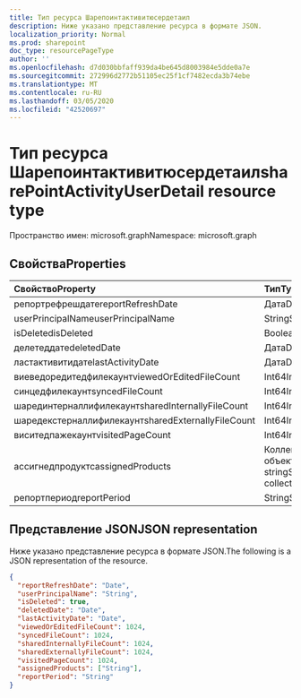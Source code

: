 ```yaml
---
title: Тип ресурса Шарепоинтактивитюсердетаил
description: Ниже указано представление ресурса в формате JSON.
localization_priority: Normal
ms.prod: sharepoint
doc_type: resourcePageType
author: ''
ms.openlocfilehash: d7d030bbfaff939da4be645d8003984e5dde0a7e
ms.sourcegitcommit: 272996d2772b51105ec25f1cf7482ecda3b74ebe
ms.translationtype: MT
ms.contentlocale: ru-RU
ms.lasthandoff: 03/05/2020
ms.locfileid: "42520697"
---
```

# <a name="sharepointactivityuserdetail-resource-type"></a><span data-ttu-id="59f28-103">Тип ресурса Шарепоинтактивитюсердетаил</span><span class="sxs-lookup"><span data-stu-id="59f28-103">sharePointActivityUserDetail resource type</span></span>

<span data-ttu-id="59f28-104">Пространство имен: microsoft.graph</span><span class="sxs-lookup"><span data-stu-id="59f28-104">Namespace: microsoft.graph</span></span>

## <a name="properties"></a><span data-ttu-id="59f28-105">Свойства</span><span class="sxs-lookup"><span data-stu-id="59f28-105">Properties</span></span>

| <span data-ttu-id="59f28-106">Свойство</span><span class="sxs-lookup"><span data-stu-id="59f28-106">Property</span></span>                  | <span data-ttu-id="59f28-107">Тип</span><span class="sxs-lookup"><span data-stu-id="59f28-107">Type</span></span>              |
| :------------------------ | :---------------- |
| <span data-ttu-id="59f28-108">репортрефрешдате</span><span class="sxs-lookup"><span data-stu-id="59f28-108">reportRefreshDate</span></span>         | <span data-ttu-id="59f28-109">Дата</span><span class="sxs-lookup"><span data-stu-id="59f28-109">Date</span></span>              |
| <span data-ttu-id="59f28-110">userPrincipalName</span><span class="sxs-lookup"><span data-stu-id="59f28-110">userPrincipalName</span></span>         | <span data-ttu-id="59f28-111">String</span><span class="sxs-lookup"><span data-stu-id="59f28-111">String</span></span>            |
| <span data-ttu-id="59f28-112">isDeleted</span><span class="sxs-lookup"><span data-stu-id="59f28-112">isDeleted</span></span>                 | <span data-ttu-id="59f28-113">Boolean</span><span class="sxs-lookup"><span data-stu-id="59f28-113">Boolean</span></span>           |
| <span data-ttu-id="59f28-114">делетеддате</span><span class="sxs-lookup"><span data-stu-id="59f28-114">deletedDate</span></span>               | <span data-ttu-id="59f28-115">Дата</span><span class="sxs-lookup"><span data-stu-id="59f28-115">Date</span></span>              |
| <span data-ttu-id="59f28-116">ластактивитидате</span><span class="sxs-lookup"><span data-stu-id="59f28-116">lastActivityDate</span></span>          | <span data-ttu-id="59f28-117">Дата</span><span class="sxs-lookup"><span data-stu-id="59f28-117">Date</span></span>              |
| <span data-ttu-id="59f28-118">виеведоредитедфилекаунт</span><span class="sxs-lookup"><span data-stu-id="59f28-118">viewedOrEditedFileCount</span></span>   | <span data-ttu-id="59f28-119">Int64</span><span class="sxs-lookup"><span data-stu-id="59f28-119">Int64</span></span>             |
| <span data-ttu-id="59f28-120">синцедфилекаунт</span><span class="sxs-lookup"><span data-stu-id="59f28-120">syncedFileCount</span></span>           | <span data-ttu-id="59f28-121">Int64</span><span class="sxs-lookup"><span data-stu-id="59f28-121">Int64</span></span>             |
| <span data-ttu-id="59f28-122">шарединтерналлифилекаунт</span><span class="sxs-lookup"><span data-stu-id="59f28-122">sharedInternallyFileCount</span></span> | <span data-ttu-id="59f28-123">Int64</span><span class="sxs-lookup"><span data-stu-id="59f28-123">Int64</span></span>             |
| <span data-ttu-id="59f28-124">шаредекстерналлифилекаунт</span><span class="sxs-lookup"><span data-stu-id="59f28-124">sharedExternallyFileCount</span></span> | <span data-ttu-id="59f28-125">Int64</span><span class="sxs-lookup"><span data-stu-id="59f28-125">Int64</span></span>             |
| <span data-ttu-id="59f28-126">виситедпажекаунт</span><span class="sxs-lookup"><span data-stu-id="59f28-126">visitedPageCount</span></span>          | <span data-ttu-id="59f28-127">Int64</span><span class="sxs-lookup"><span data-stu-id="59f28-127">Int64</span></span>             |
| <span data-ttu-id="59f28-128">ассигнедпродуктс</span><span class="sxs-lookup"><span data-stu-id="59f28-128">assignedProducts</span></span>          | <span data-ttu-id="59f28-129">Коллекция объектов string</span><span class="sxs-lookup"><span data-stu-id="59f28-129">String collection</span></span> |
| <span data-ttu-id="59f28-130">репортпериод</span><span class="sxs-lookup"><span data-stu-id="59f28-130">reportPeriod</span></span>              | <span data-ttu-id="59f28-131">String</span><span class="sxs-lookup"><span data-stu-id="59f28-131">String</span></span>            |

## <a name="json-representation"></a><span data-ttu-id="59f28-132">Представление JSON</span><span class="sxs-lookup"><span data-stu-id="59f28-132">JSON representation</span></span>

<span data-ttu-id="59f28-133">Ниже указано представление ресурса в формате JSON.</span><span class="sxs-lookup"><span data-stu-id="59f28-133">The following is a JSON representation of the resource.</span></span>

<!-- {
  "blockType": "resource",
  "@odata.type": "microsoft.graph.sharePointActivityUserDetail"
} -->

```json
{
  "reportRefreshDate": "Date", 
  "userPrincipalName": "String", 
  "isDeleted": true, 
  "deletedDate": "Date", 
  "lastActivityDate": "Date", 
  "viewedOrEditedFileCount": 1024, 
  "syncedFileCount": 1024, 
  "sharedInternallyFileCount": 1024, 
  "sharedExternallyFileCount": 1024, 
  "visitedPageCount": 1024, 
  "assignedProducts": ["String"], 
  "reportPeriod": "String"
}
```
